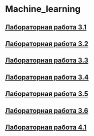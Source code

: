 # Machine_learning

## [Лабораторная работа 3.1](/ML_3_1.ipynb)

## [Лабораторная работа 3.2](/ML_3_2.ipynb)

## [Лабораторная работа 3.3](/ML_3_3.ipynb)

## [Лабораторная работа 3.4](/ML_3_4.ipynb)

## [Лабораторная работа 3.5](/ML_3_5.ipynb)

## [Лабораторная работа 3.6](/ML_3_6.ipynb)

## [Лабораторная работа 4.1](/ML_4.1.ipynb)



